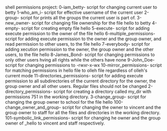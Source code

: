 shell permissions project:
0-iam_betty- script for changing current user to betty
1-who_am_i- script for effective username of the current user
2-group- script for prints all the groups the current user is part of.
3-new_owner- script for changing file ownership for the file hello to betty
4-empty- script for creating empty file hello
5-execute- script for adding execute permission to the owner of the file hello
6-multiple_permissions- script for adding execute permission to the owner and the group owner, and read permission to other users, to the file hello
7-everybody- script for adding xecution permission to the owner, the group owner and the other users, to the file hello
8-James_Bond- script for changing permissions to only other users hving all rights while the others have none
9-John_Doe- script for changing permissions to -rwxr-x-wx
10-mirror_permissions- script for matching permissions in hello file to olleh file regardless of olleh's current mode
11-directories_permissions- script for adding execute permission to all subdirectories of the current directory for the owner, the group owner and all other users. Regular files should not be changed
2-directory_permissions- script for creating a directory called my_dir with permissions 751 in the working directory.
3-change_group- script for changing the group owner to school for the file hello
100-change_owner_and_group- script for changing the owner to vincent and the group owner to staff for all the files and directories in the working directory.
101-symbolic_link_permissions- script for changing he owner and the group owner of _hello to vincent and staff respectively.
